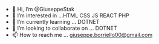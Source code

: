 - 👋 Hi, I’m @GiuseppeStak
- 👀 I’m interested in ...HTML CSS JS  REACT PHP 
- 🌱 I’m currently learning ... DOTNET 
- 💞️ I’m looking to collaborate on ...  DOTNET 
- 📫 How to reach me ... giuseppe.borriello00@gmail.com

<!---
GiuseppeStak/GiuseppeStak is a ✨ special ✨ repository because its `README.md` (this file) appears on your GitHub profile.
You can click the Preview link to take a look at your changes.
--->
